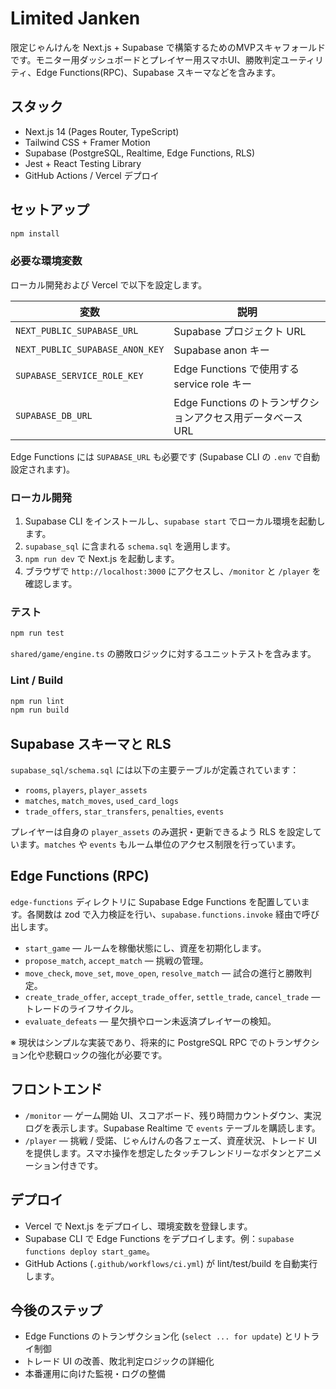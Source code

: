 # Limited Janken

限定じゃんけんを Next.js + Supabase で構築するためのMVPスキャフォールドです。モニター用ダッシュボードとプレイヤー用スマホUI、勝敗判定ユーティリティ、Edge Functions(RPC)、Supabase スキーマなどを含みます。

## スタック

- Next.js 14 (Pages Router, TypeScript)
- Tailwind CSS + Framer Motion
- Supabase (PostgreSQL, Realtime, Edge Functions, RLS)
- Jest + React Testing Library
- GitHub Actions / Vercel デプロイ

## セットアップ

```bash
npm install
```

### 必要な環境変数

ローカル開発および Vercel で以下を設定します。

| 変数 | 説明 |
| --- | --- |
| `NEXT_PUBLIC_SUPABASE_URL` | Supabase プロジェクト URL |
| `NEXT_PUBLIC_SUPABASE_ANON_KEY` | Supabase anon キー |
| `SUPABASE_SERVICE_ROLE_KEY` | Edge Functions で使用する service role キー |
| `SUPABASE_DB_URL` | Edge Functions のトランザクションアクセス用データベースURL |

Edge Functions には `SUPABASE_URL` も必要です (Supabase CLI の `.env` で自動設定されます)。

### ローカル開発

1. Supabase CLI をインストールし、`supabase start` でローカル環境を起動します。
2. `supabase_sql` に含まれる `schema.sql` を適用します。
3. `npm run dev` で Next.js を起動します。
4. ブラウザで `http://localhost:3000` にアクセスし、`/monitor` と `/player` を確認します。

### テスト

```bash
npm run test
```

`shared/game/engine.ts` の勝敗ロジックに対するユニットテストを含みます。

### Lint / Build

```bash
npm run lint
npm run build
```

## Supabase スキーマと RLS

`supabase_sql/schema.sql` には以下の主要テーブルが定義されています：

- `rooms`, `players`, `player_assets`
- `matches`, `match_moves`, `used_card_logs`
- `trade_offers`, `star_transfers`, `penalties`, `events`

プレイヤーは自身の `player_assets` のみ選択・更新できるよう RLS を設定しています。`matches` や `events` もルーム単位のアクセス制限を行っています。

## Edge Functions (RPC)

`edge-functions` ディレクトリに Supabase Edge Functions を配置しています。各関数は zod で入力検証を行い、`supabase.functions.invoke` 経由で呼び出します。

- `start_game` — ルームを稼働状態にし、資産を初期化します。
- `propose_match`, `accept_match` — 挑戦の管理。
- `move_check`, `move_set`, `move_open`, `resolve_match` — 試合の進行と勝敗判定。
- `create_trade_offer`, `accept_trade_offer`, `settle_trade`, `cancel_trade` — トレードのライフサイクル。
- `evaluate_defeats` — 星欠損やローン未返済プレイヤーの検知。

※ 現状はシンプルな実装であり、将来的に PostgreSQL RPC でのトランザクション化や悲観ロックの強化が必要です。

## フロントエンド

- `/monitor` — ゲーム開始 UI、スコアボード、残り時間カウントダウン、実況ログを表示します。Supabase Realtime で `events` テーブルを購読します。
- `/player` — 挑戦 / 受諾、じゃんけんの各フェーズ、資産状況、トレード UI を提供します。スマホ操作を想定したタッチフレンドリーなボタンとアニメーション付きです。

## デプロイ

- Vercel で Next.js をデプロイし、環境変数を登録します。
- Supabase CLI で Edge Functions をデプロイします。例：`supabase functions deploy start_game`。
- GitHub Actions (`.github/workflows/ci.yml`) が lint/test/build を自動実行します。

## 今後のステップ

- Edge Functions のトランザクション化 (`select ... for update`) とリトライ制御
- トレード UI の改善、敗北判定ロジックの詳細化
- 本番運用に向けた監視・ログの整備
